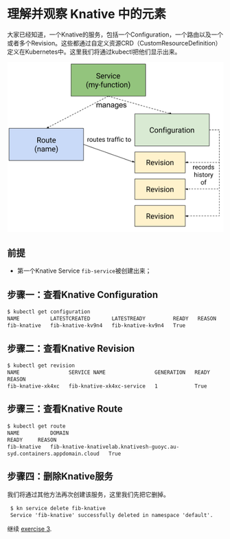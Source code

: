# 理解并观察 Knative 中的元素

大家已经知道，一个Knative的服务，包括一个Configuration，一个路由以及一个或者多个Revision。这些都通过自定义资源CRD（CustomResourceDefinition）定义在Kubernetes中。这里我们将通过kubectl把他们显示出来。

![](https://github.com/knative/serving/raw/master/docs/spec/images/object_model.png)

## 前提

* 第一个Knative Service `fib-service`被创建出来；

## 步骤一：查看Knative Configuration

```text
$ kubectl get configuration
NAME          LATESTCREATED       LATESTREADY         READY   REASON
fib-knative   fib-knative-kv9n4   fib-knative-kv9n4   True
```

## 步骤二：查看Knative Revision

```text
$ kubectl get revision
NAME                SERVICE NAME                GENERATION   READY     REASON
fib-knative-xk4xc   fib-knative-xk4xc-service   1            True
```

## 步骤三：查看Knative Route

```text
$ kubectl get route
NAME          DOMAIN                                                                     READY     REASON
fib-knative   fib-knative-knativelab.knativesh-guoyc.au-syd.containers.appdomain.cloud   True
```

## 步骤四：删除Knative服务

我们将通过其他方法再次创建该服务，这里我们先把它删掉。

   ```text
    $ kn service delete fib-knative
    Service 'fib-knative' successfully deleted in namespace 'default'.
   ```

继续 [exercise 3](./exercise-3.md).

